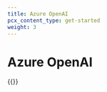 ```yaml
---
title: Azure OpenAI
pcx_content_type: get-started
weight: 3
---
```


# Azure OpenAI

{{<render file="_azureopenai.md">}}